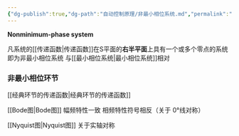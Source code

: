 ```yaml
---
{"dg-publish":true,"dg-path":"自动控制原理/非最小相位系统.md","permalink":"/自动控制原理/非最小相位系统/","dgPassFrontmatter":true,"noteIcon":"","created":"2024-05-21T15:20:28.786+08:00","updated":"2024-06-23T18:59:02.024+08:00"}
---
```


**Nonminimum-phase system**

凡系统的[[传递函数\|传递函数]]在S平面的**右半平面**上具有一个或多个零点的系统即为非最小相位系统
与[[最小相位系统\|最小相位系统]]相对

### 非最小相位环节
[[经典环节的传递函数\|经典环节的传递函数]]

[[Bode图\|Bode图]]
幅频特性一致
相频特性符号相反（关于 0°线对称）

[[Nyquist图\|Nyquist图]]
关于实轴对称

